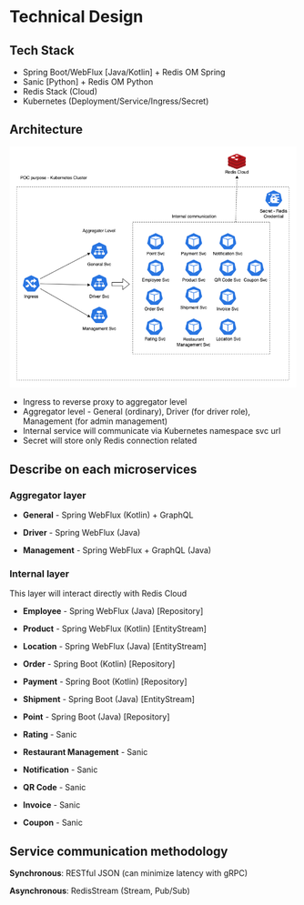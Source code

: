 # Technical Design

## Tech Stack

- Spring Boot/WebFlux [Java/Kotlin] + Redis OM Spring
- Sanic [Python] + Redis OM Python
- Redis Stack (Cloud)
- Kubernetes (Deployment/Service/Ingress/Secret)

## Architecture

![Architecture](Technical%20High-Level%20Architecture.drawio.png)

- Ingress to reverse proxy to aggregator level
- Aggregator level - General (ordinary), Driver (for driver role), Management (for admin management)
- Internal service will communicate via Kubernetes namespace svc url
- Secret will store only Redis connection related

## Describe on each microservices

### Aggregator layer

- **General** - Spring WebFlux (Kotlin) + GraphQL

- **Driver** - Spring WebFlux (Java)

- **Management** - Spring WebFlux + GraphQL (Java)

### Internal layer

This layer will interact directly with Redis Cloud

- **Employee** - Spring WebFlux (Java) [Repository]

- **Product** - Spring WebFlux (Kotlin) [EntityStream]

- **Location** - Spring WebFlux (Java) [EntityStream]

- **Order** - Spring Boot (Kotlin) [Repository]

- **Payment** - Spring Boot (Kotlin) [Repository]

- **Shipment** - Spring Boot (Java) [EntityStream]

- **Point** - Spring Boot (Java) [Repository]

- **Rating** - Sanic

- **Restaurant Management** - Sanic

- **Notification** - Sanic

- **QR Code** - Sanic

- **Invoice** - Sanic

- **Coupon** - Sanic

## Service communication methodology

**Synchronous**: RESTful JSON (can minimize latency with gRPC)

**Asynchronous**: RedisStream (Stream, Pub/Sub)
